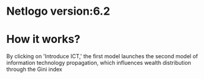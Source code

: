 # Netlogo version:6.2
# How it works? 
By clicking on 'Introduce ICT,' the first model launches the second model of information technology propagation, which influences wealth distribution through the Gini index
